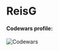 # ReisG

#### Codewars profile:
![![Codewars](https://www.codewars.com/users/ReisG/badges/large)](https://www.codewars.com/users/ReisG)

